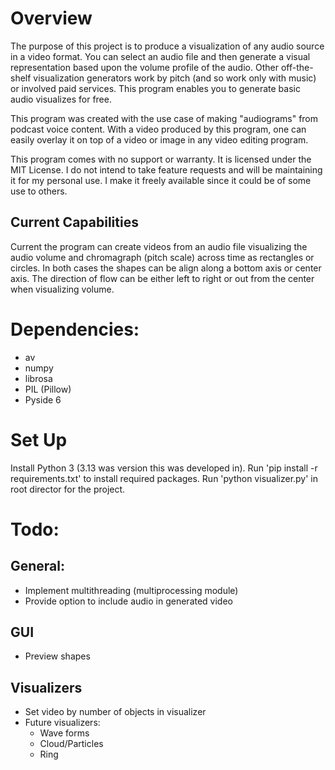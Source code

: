 # Overview
The purpose of this project is to produce a visualization of any audio source in a video format. You can select an audio file and then generate a visual representation based upon the volume profile of the audio. Other off-the-shelf visualization generators work by pitch (and so work only with music) or involved paid services. This program enables you to generate basic audio visualizes for free.

This program was created with the use case of making "audiograms" from podcast voice content. With a video produced by this program, one can easily overlay it on top of a video or image in any
video editing program.

This program comes with no support or warranty. It is licensed under the MIT License. I do not  intend to take feature requests and will be maintaining it for my personal use. I make it freely available since it could be of some use to others.

## Current Capabilities
Current the program can create videos from an audio file visualizing the audio volume and chromagraph (pitch scale) across time as rectangles or circles. In both cases the shapes can be align along a bottom axis or center axis. The direction of flow can be either left to right or out from the center when visualizing volume.

# Dependencies:
- av
- numpy
- librosa
- PIL (Pillow)
- Pyside 6

# Set Up
Install Python 3 (3.13 was version this was developed in).
Run 'pip install -r requirements.txt' to install required packages.
Run 'python visualizer.py' in root director for the project.

# Todo:
## General:
- Implement multithreading (multiprocessing module)
- Provide option to include audio in generated video
## GUI
- Preview shapes
## Visualizers
- Set video by number of objects in visualizer
- Future visualizers:
    - Wave forms
    - Cloud/Particles
    - Ring